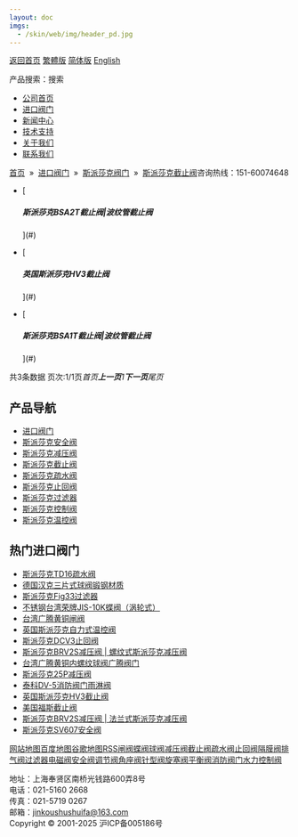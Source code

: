 ```yaml
---
layout: doc
imgs:
  - /skin/web/img/header_pd.jpg
---
```


[返回首页](/ 'home') [繁體版](#) [简体版](/ '切换到简体中文版') [English](#)

产品搜索：搜索

- [公司首页](/ '公司首页')
- [进口阀门](#)
- [新闻中心](#)
- [技术支持](#)
- [关于我们](#)
- [联系我们](#)

[首页](/)  »  [进口阀门](#)  »  [斯派莎克阀门](#)  »  [斯派莎克截止阀](#)咨询热线：151-60074648

- [

  ##### 斯派莎克BSA2T截止阀|波纹管截止阀

  ](#)

- [

  ##### 英国斯派莎克HV3截止阀

  ](#)

- [

  ##### 斯派莎克BSA1T截止阀|波纹管截止阀

  ](#)

共3条数据 页次:1/1页*首页**上一页**1**下一页**尾页*

## 产品导航

- [进口阀门](#)
- [斯派莎克安全阀](#)
- [斯派莎克减压阀](#)
- [斯派莎克截止阀](#)
- [斯派莎克疏水阀](#)
- [斯派莎克止回阀](#)
- [斯派莎克过滤器](#)
- [斯派莎克控制阀](#)
- [斯派莎克温控阀](#)

## 热门进口阀门

- [斯派莎克TD16疏水阀](#)
- [德国汉克三片式球阀锻钢材质](/valve/49.html '德国汉克三片式球阀锻钢材质')
- [斯派莎克Fig33过滤器](#)
- [不锈钢台湾荣牌JIS-10K蝶阀（涡轮式）](/valve/55.html '不锈钢台湾荣牌JIS-10K蝶阀（涡轮式）')
- [台湾广腾黄铜闸阀](#)
- [英国斯派莎克自力式温控阀](#)
- [斯派莎克DCV3止回阀](#)
- [斯派莎克BRV2S减压阀 | 螺纹式斯派莎克减压阀](#)
- [台湾广腾黄铜内螺纹球阀广腾阀门](/valve/48.html '台湾广腾黄铜内螺纹球阀广腾阀门')
- [斯派莎克25P减压阀](#)
- [泰科DV-5消防阀门雨淋阀](/valve/54.html '泰科DV-5消防阀门雨淋阀')
- [英国斯派莎克HV3截止阀](#)
- [美国福斯截止阀](/valve/72.html '美国福斯截止阀')
- [斯派莎克BRV2S减压阀 | 法兰式斯派莎克减压阀](#)
- [斯派莎克SV607安全阀](#)

[网站地图](#)[百度地图](/baidu.xml)[谷歌地图](/google.xml)[RSS](/rss.xml)[闸阀](#)[蝶阀](#)[球阀](#)[减压阀](#)[截止阀](#)[疏水阀](#)[止回阀](#)[隔膜阀](#)[排气阀](#)[过滤器](#)[电磁阀](#)[安全阀](#)[调节阀](#)[角座阀](#)[针型阀](#)[旋塞阀](#)[平衡阀](#)[消防阀门](#)[水力控制阀](#)

地址：上海奉贤区南桥光钱路600弄8号  
电话：021-5160 2668  
传真：021-5719 0267  
邮箱：jinkoushushuifa@163.com  
Copyright © 2001-2025 沪ICP备005186号
